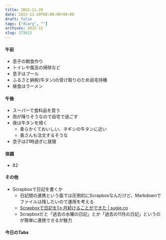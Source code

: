 ```yaml
---
title: 2022-11-20
date: 2022-11-20T00:00:00+09:00
draft: false
tags: ["diary", ""]
archives: 2022-11
slug: 173623
---
```

#### 午前
- 息子の朝食作り
- トイレや風呂の掃除など
- 息子はプール
- ふるさと納税(牛タン)の受け取りのため自宅待機
- 昼食はラーメン
#### 午後
- スーパーで食料品を買う
- 雨が降りそうなので自宅で過ごす
- 夜は牛タンを焼く
  - 柔らかくておいしい、ネギシの牛タンに近い
  - 奥さんも注文するそうな
- 息子は21時過ぎに就寝
#### 体調
- 82
#### その他
- Scrapboxで日記を書くか
  - 日記間の連携という面では圧倒的にScrapboxなんだけど、Markdownでファイルは残したいので運用を考える
  - [Scrapboxで日記を1ヶ月続けることができた | sugie.co](https://sugie.co/2021/02/12/scrapbox/)
  - Scrapboxだと「過去の水曜の日記」とか「過去の11月の日記」というのが簡単に連携できるが魅力
#### 今日のTabs